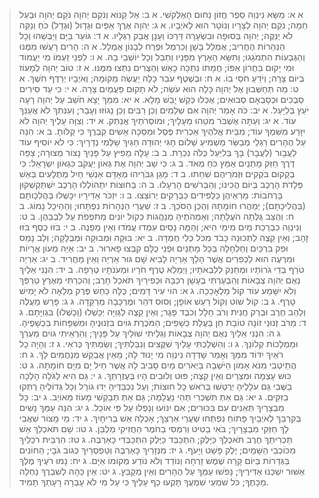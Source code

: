 > א א: מַשָּׂא נִינְוֵה סֵפֶר חֲזוֹן נַחוּם הָאֶלְקֹשִׁי.
> א ב: אֵל קַנּוֹא וְנֹקֵם יְהוָה נֹקֵם יְהוָה וּבַעַל חֵמָה; נֹקֵם יְהוָה לְצָרָיו וְנוֹטֵר הוּא לְאֹיְבָיו.
> א ג: יְהוָה אֶרֶךְ אַפַּיִם וּגְדָול (וּגְדָל) כֹּחַ וְנַקֵּה לֹא יְנַקֶּה; יְהוָה בְּסוּפָה וּבִשְׂעָרָה דַּרְכּוֹ וְעָנָן אֲבַק רַגְלָיו.
> א ד: גּוֹעֵר בַּיָּם וַיַּבְּשֵׁהוּ וְכָל הַנְּהָרוֹת הֶחֱרִיב; אֻמְלַל בָּשָׁן וְכַרְמֶל וּפֶרַח לְבָנוֹן אֻמְלָל.
> א ה: הָרִים רָעֲשׁוּ מִמֶּנּוּ וְהַגְּבָעוֹת הִתְמֹגָגוּ; וַתִּשָּׂא הָאָרֶץ מִפָּנָיו וְתֵבֵל וְכָל יוֹשְׁבֵי בָהּ.
> א ו: לִפְנֵי זַעְמוֹ מִי יַעֲמוֹד וּמִי יָקוּם בַּחֲרוֹן אַפּוֹ; חֲמָתוֹ נִתְּכָה כָאֵשׁ וְהַצֻּרִים נִתְּצוּ מִמֶּנּוּ.
> א ז: טוֹב יְהוָה לְמָעוֹז בְּיוֹם צָרָה; וְיֹדֵעַ חֹסֵי בוֹ.
> א ח: וּבְשֶׁטֶף עֹבֵר כָּלָה יַעֲשֶׂה מְקוֹמָהּ; וְאֹיְבָיו יְרַדֶּף חֹשֶׁךְ.
> א ט: מַה תְּחַשְּׁבוּן אֶל יְהוָה כָּלָה הוּא עֹשֶׂה; לֹא תָקוּם פַּעֲמַיִם צָרָה.
> א י: כִּי עַד סִירִים סְבֻכִים וּכְסָבְאָם סְבוּאִים; אֻכְּלוּ כְּקַשׁ יָבֵשׁ מָלֵא.
> א יא: מִמֵּךְ יָצָא חֹשֵׁב עַל יְהוָה רָעָה יֹעֵץ בְּלִיָּעַל.
> א יב: כֹּה אָמַר יְהוָה אִם שְׁלֵמִים וְכֵן רַבִּים וְכֵן נָגוֹזּוּ וְעָבָר; וְעִנִּתִךְ לֹא אֲעַנֵּךְ עוֹד.
> א יג: וְעַתָּה אֶשְׁבֹּר מֹטֵהוּ מֵעָלָיִךְ; וּמוֹסְרֹתַיִךְ אֲנַתֵּק.
> א יד: וְצִוָּה עָלֶיךָ יְהוָה לֹא יִזָּרַע מִשִּׁמְךָ עוֹד; מִבֵּית אֱלֹהֶיךָ אַכְרִית פֶּסֶל וּמַסֵּכָה אָשִׂים קִבְרֶךָ כִּי קַלּוֹתָ.
> ב א: הִנֵּה עַל הֶהָרִים רַגְלֵי מְבַשֵּׂר מַשְׁמִיעַ שָׁלוֹם חָגִּי יְהוּדָה חַגַּיִךְ שַׁלְּמִי נְדָרָיִךְ:  כִּי לֹא יוֹסִיף עוֹד לַעֲבָור (לַעֲבָר) בָּךְ בְּלִיַּעַל כֻּלֹּה נִכְרָת.
> ב ב: עָלָה מֵפִיץ עַל פָּנַיִךְ נָצוֹר מְצוּרָה; צַפֵּה דֶרֶךְ חַזֵּק מָתְנַיִם אַמֵּץ כֹּחַ מְאֹד.
> ב ג: כִּי שָׁב יְהוָה אֶת גְּאוֹן יַעֲקֹב כִּגְאוֹן יִשְׂרָאֵל:  כִּי בְקָקוּם בֹּקְקִים וּזְמֹרֵיהֶם שִׁחֵתוּ.
> ב ד: מָגֵן גִּבֹּרֵיהוּ מְאָדָּם אַנְשֵׁי חַיִל מְתֻלָּעִים בְּאֵשׁ פְּלָדֹת הָרֶכֶב בְּיוֹם הֲכִינוֹ; וְהַבְּרֹשִׁים הָרְעָלוּ.
> ב ה: בַּחוּצוֹת יִתְהוֹלְלוּ הָרֶכֶב יִשְׁתַּקְשְׁקוּן בָּרְחֹבוֹת:  מַרְאֵיהֶן כַּלַּפִּידִים כַּבְּרָקִים יְרוֹצֵצוּ.
> ב ו: יִזְכֹּר אַדִּירָיו יִכָּשְׁלוּ בַּהֲלִכָותָם (בַּהֲלִיכָתָם); יְמַהֲרוּ חוֹמָתָהּ וְהֻכַן הַסֹּכֵךְ.
> ב ז: שַׁעֲרֵי הַנְּהָרוֹת נִפְתָּחוּ; וְהַהֵיכָל נָמוֹג.
> ב ח: וְהֻצַּב גֻּלְּתָה הֹעֲלָתָה; וְאַמְהֹתֶיהָ מְנַהֲגוֹת כְּקוֹל יוֹנִים מְתֹפְפֹת עַל לִבְבֵהֶן.
> ב ט: וְנִינְוֵה כִבְרֵכַת מַיִם מִימֵי הִיא; וְהֵמָּה נָסִים עִמְדוּ עֲמֹדוּ וְאֵין מַפְנֶה.
> ב י: בֹּזּוּ כֶסֶף בֹּזּוּ זָהָב; וְאֵין קֵצֶה לַתְּכוּנָה כָּבֹד מִכֹּל כְּלִי חֶמְדָּה.
> ב יא: בּוּקָה וּמְבוּקָה וּמְבֻלָּקָה; וְלֵב נָמֵס וּפִק בִּרְכַּיִם וְחַלְחָלָה בְּכָל מָתְנַיִם וּפְנֵי כֻלָּם קִבְּצוּ פָארוּר.
> ב יב: אַיֵּה מְעוֹן אֲרָיוֹת וּמִרְעֶה הוּא לַכְּפִרִים אֲשֶׁר הָלַךְ אַרְיֵה לָבִיא שָׁם גּוּר אַרְיֵה וְאֵין מַחֲרִיד.
> ב יג: אַרְיֵה טֹרֵף בְּדֵי גֹרוֹתָיו וּמְחַנֵּק לְלִבְאֹתָיו; וַיְמַלֵּא טֶרֶף חֹרָיו וּמְעֹנֹתָיו טְרֵפָה.
> ב יד: הִנְנִי אֵלַיִךְ נְאֻם יְהוָה צְבָאוֹת וְהִבְעַרְתִּי בֶעָשָׁן רִכְבָּהּ וּכְפִירַיִךְ תֹּאכַל חָרֶב; וְהִכְרַתִּי מֵאֶרֶץ טַרְפֵּךְ וְלֹא יִשָּׁמַע עוֹד קוֹל מַלְאָכֵכֵה.
> ג א: הוֹי עִיר דָּמִים; כֻּלָּהּ כַּחַשׁ פֶּרֶק מְלֵאָה לֹא יָמִישׁ טָרֶף.
> ג ב: קוֹל שׁוֹט וְקוֹל רַעַשׁ אוֹפָן; וְסוּס דֹּהֵר וּמֶרְכָּבָה מְרַקֵּדָה.
> ג ג: פָּרָשׁ מַעֲלֶה וְלַהַב חֶרֶב וּבְרַק חֲנִית וְרֹב חָלָל וְכֹבֶד פָּגֶר; וְאֵין קֵצֶה לַגְּוִיָּה יְכָשְׁלוּ (וְכָשְׁלוּ) בִּגְוִיָּתָם.
> ג ד: מֵרֹב זְנוּנֵי זוֹנָה טוֹבַת חֵן בַּעֲלַת כְּשָׁפִים; הַמֹּכֶרֶת גּוֹיִם בִּזְנוּנֶיהָ וּמִשְׁפָּחוֹת בִּכְשָׁפֶיהָ.
> ג ה: הִנְנִי אֵלַיִךְ נְאֻם יְהוָה צְבָאוֹת וְגִלֵּיתִי שׁוּלַיִךְ עַל פָּנָיִךְ; וְהַרְאֵיתִי גוֹיִם מַעְרֵךְ וּמַמְלָכוֹת קְלוֹנֵךְ.
> ג ו: וְהִשְׁלַכְתִּי עָלַיִךְ שִׁקֻּצִים וְנִבַּלְתִּיךְ; וְשַׂמְתִּיךְ כְּרֹאִי.
> ג ז: וְהָיָה כָל רֹאַיִךְ יִדּוֹד מִמֵּךְ וְאָמַר שָׁדְּדָה נִינְוֵה מִי יָנוּד לָהּ; מֵאַיִן אֲבַקֵּשׁ מְנַחֲמִים לָךְ.
> ג ח: הֲתֵיטְבִי מִנֹּא אָמוֹן הַיֹּשְׁבָה בַּיְאֹרִים מַיִם סָבִיב לָהּ אֲשֶׁר חֵיל יָם מִיָּם חוֹמָתָהּ.
> ג ט: כּוּשׁ עָצְמָה וּמִצְרַיִם וְאֵין קֵצֶה; פּוּט וְלוּבִים הָיוּ בְּעֶזְרָתֵךְ.
> ג י: גַּם הִיא לַגֹּלָה הָלְכָה בַשֶּׁבִי גַּם עֹלָלֶיהָ יְרֻטְּשׁוּ בְּרֹאשׁ כָּל חוּצוֹת; וְעַל נִכְבַּדֶּיהָ יַדּוּ גוֹרָל וְכָל גְּדוֹלֶיהָ רֻתְּקוּ בַזִּקִּים.
> ג יא: גַּם אַתְּ תִּשְׁכְּרִי תְּהִי נַעֲלָמָה; גַּם אַתְּ תְּבַקְשִׁי מָעוֹז מֵאוֹיֵב.
> ג יב: כָּל מִבְצָרַיִךְ תְּאֵנִים עִם בִּכּוּרִים; אִם יִנּוֹעוּ וְנָפְלוּ עַל פִּי אוֹכֵל.
> ג יג: הִנֵּה עַמֵּךְ נָשִׁים בְּקִרְבֵּךְ לְאֹיְבַיִךְ פָּתוֹחַ נִפְתְּחוּ שַׁעֲרֵי אַרְצֵךְ; אָכְלָה אֵשׁ בְּרִיחָיִךְ.
> ג יד: מֵי מָצוֹר שַׁאֲבִי לָךְ חַזְּקִי מִבְצָרָיִךְ; בֹּאִי בַטִּיט וְרִמְסִי בַחֹמֶר הַחֲזִיקִי מַלְבֵּן.
> ג טו: שָׁם תֹּאכְלֵךְ אֵשׁ תַּכְרִיתֵךְ חֶרֶב תֹּאכְלֵךְ כַּיָּלֶק; הִתְכַּבֵּד כַּיֶּלֶק הִתְכַּבְּדִי כָּאַרְבֶּה.
> ג טז: הִרְבֵּית רֹכְלַיִךְ מִכּוֹכְבֵי הַשָּׁמָיִם; יֶלֶק פָּשַׁט וַיָּעֹף.
> ג יז: מִנְּזָרַיִךְ כָּאַרְבֶּה וְטַפְסְרַיִךְ כְּגוֹב גֹּבָי; הַחוֹנִים בַּגְּדֵרוֹת בְּיוֹם קָרָה שֶׁמֶשׁ זָרְחָה וְנוֹדַד וְלֹא נוֹדַע מְקוֹמוֹ אַיָּם.
> ג יח: נָמוּ רֹעֶיךָ מֶלֶךְ אַשּׁוּר יִשְׁכְּנוּ אַדִּירֶיךָ; נָפֹשׁוּ עַמְּךָ עַל הֶהָרִים וְאֵין מְקַבֵּץ.
> ג יט: אֵין כֵּהָה לְשִׁבְרֶךָ נַחְלָה מַכָּתֶךָ; כֹּל שֹׁמְעֵי שִׁמְעֲךָ תָּקְעוּ כַף עָלֶיךָ כִּי עַל מִי לֹא עָבְרָה רָעָתְךָ תָּמִיד.
